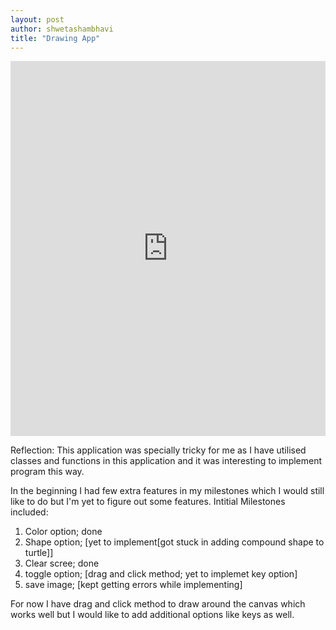 ```yaml
---
layout: post
author: shwetashambhavi
title: "Drawing App"
---
```


<iframe src="https://trinket.io/embed/python/fd51d33e28" width="100%" height="600" frameborder="0" marginwidth="0" marginheight="0" allowfullscreen></iframe>

Reflection:
This application was specially tricky for me as I have utilised classes and functions in this application and it was interesting to implement program this way.

In the beginning I had few extra features in my milestones which I would still like to do but I'm yet to figure out some features. 
Intitial Milestones included:
1. Color option; done
2. Shape option; [yet to implement[got stuck in adding compound shape to turtle]]
3. Clear scree; done
4. toggle option; [drag and click method; yet to implemet key option]
5. save image; [kept getting errors while implementing]

For now I have drag and click method to draw around the canvas which works well but I would like to add additional options like keys as well. 
